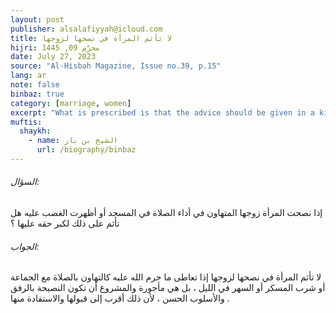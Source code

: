 ```yaml
---
layout: post
publisher: alsalafiyyah@icloud.com
title: لا تأثم المرأة في نصحها لزوجها
hijri: محرّم 09, 1445 
date: July 27, 2023
source: "Al-Hisbah Magazine, Issue no.39, p.15"
lang: ar
note: false
binbaz: true
category: [marriage, women]
excerpt: "What is prescribed is that the advice should be given in a kindly and polite manner, because that makes it more acceptable and more beneficial."
muftis:
  shaykh: 
    - name: الشيخ بن باز 
      url: /biography/binbaz
--- 
```


###### السؤال:

إذا نصحت المرأة زوجها المتهاون في أداء الصلاة في المسجد أو أظهرت الغضب عليه هل تأثم على ذلك لكبر حقه عليها ؟

###### الجواب: 

لا تأثم المرأة في نصحها لزوجها إذا تعاطى ما حرم الله عليه كالتهاون بالصلاة مع الجماعة أو شرب المسكر أو السهر في الليل ، بل هي مأجورة والمشروع أن تكون النصيحة بالرفق والأسلوب الحسن ، لأن ذلك أقرب إلى قبولها والاستفادة منها .
